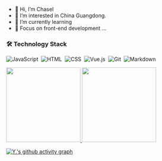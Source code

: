 - 👋 Hi, I’m Chasel
- 👀 I’m interested in China Guangdong.
- 🌱 I’m currently learning
- 🤔 Focus on front-end development ...

### 🛠 Technology Stack 

![JavaScript](https://img.shields.io/badge/-JavaScript-000?style=flat&logo=javascript)&nbsp;
![HTML](https://img.shields.io/badge/-HTML-000?style=flat&logo=HTML5)&nbsp;
![CSS](https://img.shields.io/badge/-CSS-000?style=flat&logo=CSS3&logoColor=1572B6)&nbsp;
![Vue.js](https://img.shields.io/badge/-Vue-000?style=flat&logo=adobe-photoshop)&nbsp;
![Git](https://img.shields.io/badge/-Git-000?style=flat&logo=git)&nbsp;
![Markdown](https://img.shields.io/badge/-Markdown-000?style=flat&logo=markdown)&nbsp;

<p align="left">
  <a href="https://github.com/ChaselHi">
    <img height="200em" src="https://github-readme-stats-eight-theta.vercel.app/api?username=ChaselHi&show_icons=true&theme=vue-dark&include_all_commits=true&count_private=true" />
    <img height="200em" src="https://github-readme-stats-eight-theta.vercel.app/api/top-langs/?username=anlyyao&layout=compact&exclude_lang=java+r&theme=vue-dark" />
  </a>
</p>


[![Y.'s github activity graph](https://activity-graph.herokuapp.com/graph?username=ChaselHi&theme=xcode)](https://github.com/ChaselHi)


<!---
ChaselHi/ChaselHi is a ✨ special ✨ repository because its `README.md` (this file) appears on your GitHub profile.
You can click the Preview link to take a look at your changes.
--->
